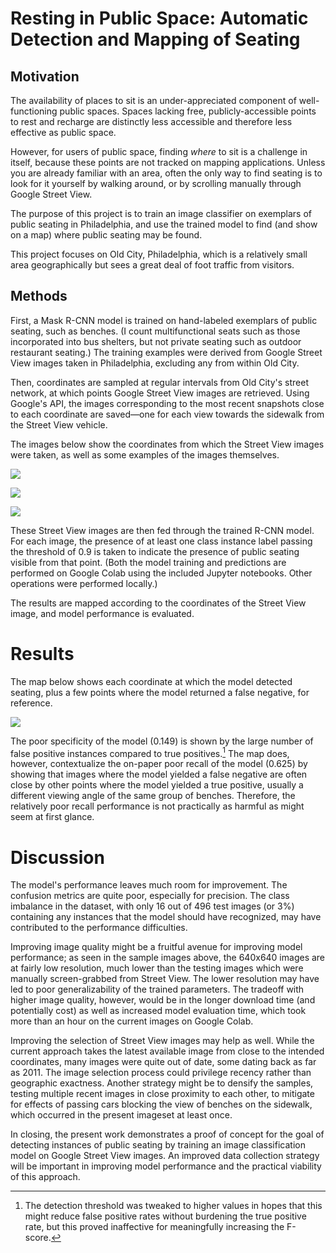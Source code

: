 # Resting in Public Space: Automatic Detection and Mapping of Seating

## Motivation

The availability of places to sit is an under-appreciated component of well-functioning public spaces. Spaces lacking free, publicly-accessible points to rest and recharge are distinctly less accessible and therefore less effective as public space. 

However, for users of public space, finding *where* to sit is a challenge in itself, because these points are not tracked on mapping applications. Unless you are already familiar with an area, often the only way to find seating is to look for it yourself by walking around, or by scrolling manually through Google Street View. 

The purpose of this project is to train an image classifier on exemplars of public seating in Philadelphia, and use the trained model to find (and show on a map) where public seating may be found.

This project focuses on Old City, Philadelphia, which is a relatively small area geographically but sees a great deal of foot traffic from visitors.

## Methods

First, a Mask R-CNN model is trained on hand-labeled exemplars of public seating, such as benches. (I count multifunctional seats such as those incorporated into bus shelters, but not private seating such as outdoor restaurant seating.) The training examples were derived from Google Street View images taken in Philadelphia, excluding any from within Old City.

Then, coordinates are sampled at regular intervals from Old City's street network, at which points Google Street View images are retrieved. Using Google's API, the images corresponding to the most recent snapshots close to each coordinate are saved—one for each view towards the sidewalk from the Street View vehicle.

The images below show the coordinates from which the Street View images were taken, as well as some examples of the images themselves.

![](images/street_view_points.png)

![](images/file_44.jpg)

![](images/file_172.jpg)

These Street View images are then fed through the trained R-CNN model. For each image, the presence of at least one class instance label passing the threshold of 0.9 is taken to indicate the presence of public seating visible from that point. (Both the model training and predictions are performed on Google Colab using the included Jupyter notebooks. Other operations were performed locally.)

The results are mapped according to the coordinates of the Street View image, and model performance is evaluated.

# Results

The map below shows each coordinate at which the model detected seating, plus a few points where the model returned a false negative, for reference.

![](images/model_output_map.png)

The poor specificity of the model (0.149) is shown by the large number of false positive instances compared to true positives.[^1] The map does, however, contextualize the on-paper poor recall of the model (0.625) by showing that images where the model yielded a false negative are often close by other points where the model yielded a true positive, usually a different viewing angle of the same group of benches. Therefore, the relatively poor recall performance is not practically as harmful as might seem at first glance.

[^1]: The detection threshold was tweaked to higher values in hopes that this might reduce false positive rates without burdening the true positive rate, but this proved inaffective for meaningfully increasing the F-score.

# Discussion

The model's performance leaves much room for improvement. The confusion metrics are quite poor, especially for precision. The class imbalance in the dataset, with only 16 out of 496 test images (or 3%) containing any instances that the model should have recognized, may have contributed to the performance difficulties.

Improving image quality might be a fruitful avenue for improving model performance; as seen in the sample images above, the 640x640 images are at fairly low resolution, much lower than the testing images which were manually screen-grabbed from Street View. The lower resolution may have led to poor generalizability of the trained parameters. The tradeoff with higher image quality, however, would be in the longer download time (and potentially cost) as well as increased model evaluation time, which took more than an hour on the current images on Google Colab.

Improving the selection of Street View images may help as well. While the current approach takes the latest available image from close to the intended coordinates, many images were quite out of date, some dating back as far as 2011. The image selection process could privilege recency rather than geographic exactness. Another strategy might be to densify the samples, testing multiple recent images in close proximity to each other, to mitigate for effects of passing cars blocking the view of benches on the sidewalk, which occurred in the present imageset at least once.

In closing, the present work demonstrates a proof of concept for the goal of detecting instances of public seating by training an image classification model on Google Street View images. An improved data collection strategy will be important in improving model performance and the practical viability of this approach.
